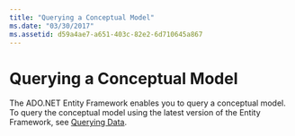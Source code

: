```yaml
---
title: "Querying a Conceptual Model"
ms.date: "03/30/2017"
ms.assetid: d59a4ae7-a651-403c-82e2-6d710645a867
---
```

# Querying a Conceptual Model
The ADO.NET Entity Framework enables you to query a conceptual model. To query the conceptual model using the latest version of the Entity Framework, see [Querying Data](/ef/ef6/querying/index).

